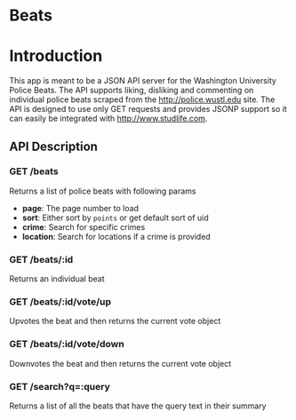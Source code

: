 # Beats

# Introduction

This app is meant to be a JSON API server for the Washington University Police
Beats. The API supports liking, disliking and commenting on individual police
beats scraped from the <http://police.wustl.edu> site. The API is designed to
use only GET requests and provides JSONP support so it can easily be integrated
with <http://www.studlife.com>.

## API Description

### GET /beats

Returns a list of police beats with following params

- **page**: The page number to load
- **sort**: Either sort by `points` or get default sort of uid
- **crime**: Search for specific crimes
- **location**: Search for locations if a crime is provided

### GET /beats/:id

Returns an individual beat

### GET /beats/:id/vote/up

Upvotes the beat and then returns the current vote object

### GET /beats/:id/vote/down

Downvotes the beat and then returns the current vote object

### GET /search?q=:query

Returns a list of all the beats that have the query text in their summary
